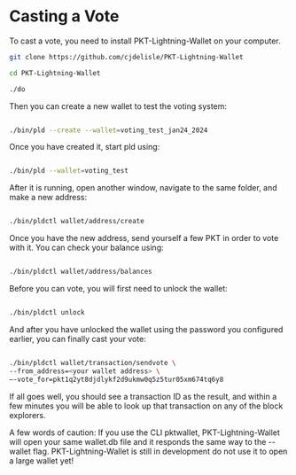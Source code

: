 # Casting a Vote

To cast a vote, you need to install PKT-Lightning-Wallet on your computer.

```bash
git clone https://github.com/cjdelisle/PKT-Lightning-Wallet

cd PKT-Lightning-Wallet

./do
```

Then you can create a new wallet to test the voting system:

```bash

./bin/pld --create --wallet=voting_test_jan24_2024
```

Once you have created it, start pld using:

```bash

./bin/pld --wallet=voting_test
```

After it is running, open another window, navigate to the same folder, and make a new address:

```bash

./bin/pldctl wallet/address/create
```

Once you have the new address, send yourself a few PKT in order to vote with it. You can check your balance using:

```bash

./bin/pldctl wallet/address/balances
```

Before you can vote, you will first need to unlock the wallet:

```bash

./bin/pldctl unlock
```

And after you have unlocked the wallet using the password you configured earlier, you can finally cast your vote:

```bash

./bin/pldctl wallet/transaction/sendvote \
--from_address=<your wallet address> \
—-vote_for=pkt1q2yt8djdlykf2d9ukmw0q5z5tur05xm674tq6y8
```
If all goes well, you should see a transaction ID as the result, and within a few minutes you will be able to look up that transaction on any of the block explorers.

A few words of caution: If you use the CLI pktwallet, PKT-Lightning-Wallet will open your same wallet.db file and it responds the same way to the --wallet flag. PKT-Lightning-Wallet is still in development do not use it to open a large wallet yet!
